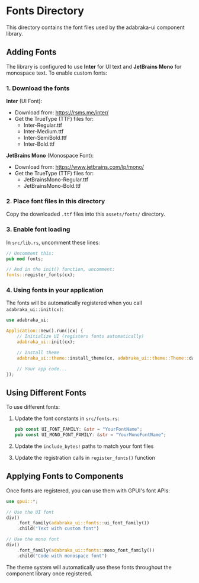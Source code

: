 # Fonts Directory

This directory contains the font files used by the adabraka-ui component library.

## Adding Fonts

The library is configured to use **Inter** for UI text and **JetBrains Mono** for monospace text. To enable custom fonts:

### 1. Download the fonts

**Inter** (UI Font):
- Download from: https://rsms.me/inter/
- Get the TrueType (TTF) files for:
  - Inter-Regular.ttf
  - Inter-Medium.ttf
  - Inter-SemiBold.ttf
  - Inter-Bold.ttf

**JetBrains Mono** (Monospace Font):
- Download from: https://www.jetbrains.com/lp/mono/
- Get the TrueType (TTF) files for:
  - JetBrainsMono-Regular.ttf
  - JetBrainsMono-Bold.ttf

### 2. Place font files in this directory

Copy the downloaded `.ttf` files into this `assets/fonts/` directory.

### 3. Enable font loading

In `src/lib.rs`, uncomment these lines:

```rust
// Uncomment this:
pub mod fonts;

// And in the init() function, uncomment:
fonts::register_fonts(cx);
```

### 4. Using fonts in your application

The fonts will be automatically registered when you call `adabraka_ui::init(cx)`:

```rust
use adabraka_ui;

Application::new().run(|cx| {
    // Initialize UI (registers fonts automatically)
    adabraka_ui::init(cx);

    // Install theme
    adabraka_ui::theme::install_theme(cx, adabraka_ui::theme::Theme::dark());

    // Your app code...
});
```

## Using Different Fonts

To use different fonts:

1. Update the font constants in `src/fonts.rs`:
   ```rust
   pub const UI_FONT_FAMILY: &str = "YourFontName";
   pub const UI_MONO_FONT_FAMILY: &str = "YourMonoFontName";
   ```

2. Update the `include_bytes!` paths to match your font files

3. Update the registration calls in `register_fonts()` function

## Applying Fonts to Components

Once fonts are registered, you can use them with GPUI's font APIs:

```rust
use gpui::*;

// Use the UI font
div()
    .font_family(adabraka_ui::fonts::ui_font_family())
    .child("Text with custom font")

// Use the mono font
div()
    .font_family(adabraka_ui::fonts::mono_font_family())
    .child("Code with monospace font")
```

The theme system will automatically use these fonts throughout the component library once registered.
